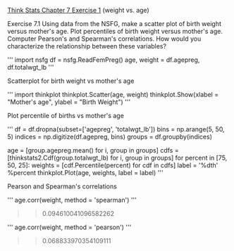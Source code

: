 [Think Stats Chapter 7 Exercise 1](http://greenteapress.com/thinkstats2/html/thinkstats2008.html#toc70) (weight vs. age)

Exercise 7.1 
Using data from the NSFG, make a scatter plot of birth weight versus mother's age. Plot percentiles of birth weight versus mother's age. Computer Pearson's and Spearman's correlations. How would you characterize the relationship between these variables?

'''
import nsfg
df = nsfg.ReadFemPreg()
age, weight = df.agepreg, df.totalwgt_lb
'''

Scatterplot for birth weight vs mother's age

'''
import thinkplot
thinkplot.Scatter(age, weight)
thinkplot.Show(xlabel = "Mother\'s age", ylabel = "Birth Weight")
'''

Plot percentile of births vs mother's age

'''
df = df.dropna(subset=['agepreg', 'totalwgt_lb'])
bins = np.arange(5, 50, 5)
indices = np.digitize(df.agepreg, bins)
groups = df.groupby(indices)

age = [group.agepreg.mean() for i, group in groups]
cdfs = [thinkstats2.Cdf(group.totalwgt_lb) for i, group in groups]
for percent in [75, 50, 25]:
    weights = [cdf.Percentile(percent) for cdf in cdfs]
    label = '%dth' %percent
    thinkplot.Plot(age, weights, label = label) 
'''

Pearson and Spearman's correlations

'''
age.corr(weight, method = 'spearman')
'''

>> 0.094610041096582262

'''
age.corr(weight, method = 'pearson')
'''

>> 0.068833970354109111